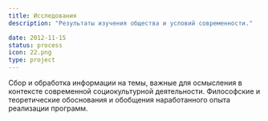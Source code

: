 ```yaml
---
title: Исследования
description: "Результаты изучения общества и условий современности."

date: 2012-11-15
status: process
icon: 22.png
type: project
---
```


Сбор и обработка информации на темы, важные для осмысления в контексте современной социокультурной деятельности. Философские и теоретические обоснования и обобщения наработанного опыта реализации программ.
